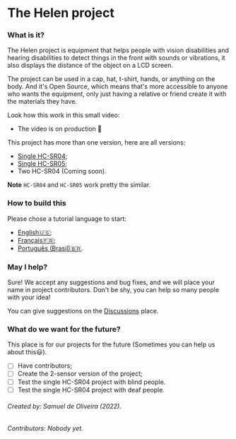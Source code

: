 # The Helen project
### What is it?
The Helen project is equipment that helps people with vision
disabilities and hearing disabilities to detect things in the front with sounds or vibrations,
 it also displays the distance of the object on a LCD screen.

The project can be used in a cap, hat, t-shirt, hands, or anything on
the body. And it's Open Source, which means that's more accessible
to anyone who wants the equipment, only just having a relative or friend
create it with the materials they have.

Look how this work in this small video:

- The video is on production :construction:

This project has more than one version, here are all versions:

- [Single HC-SR04](Helen_Single_HC-SR04/);
- [Single HC-SR05](Helen_Single_HC-SR05/);
- Two HC-SR04 (Coming soon).

**Note** `HC-SR04` and `HC-SR05` work pretty the similar.

### How to build this
Please chose a tutorial language to start:

- [English:us:](Tutorial/README.md);
- [Français:fr:](Tutorial/LIT-MOI.md);
- [Português (Brasil):brazil:](Tutorial/LEIA-ME-br.MD).

### May I help?
Sure! We accept any suggestions and bug fixes, and we will place your name
in project contributors. Don't be shy, you can help so many people with
your idea!

You can give suggestions on the [Discussions](https://github.com/Samuel-de-Oliveira/Helen/discussions) place.

### What do we want for the future?
This place is for our projects for the future (Sometimes you can help us
about this:smiley:).

* [  ] Have contributors;
* [  ] Create the 2-sensor version of the project;
* [  ] Test the single HC-SR04 project with blind people.
* [  ] Test the single HC-SR04 project with deaf people.

###### Created by: Samuel de Oliveira (2022).
###### Contributors: Nobody yet.
